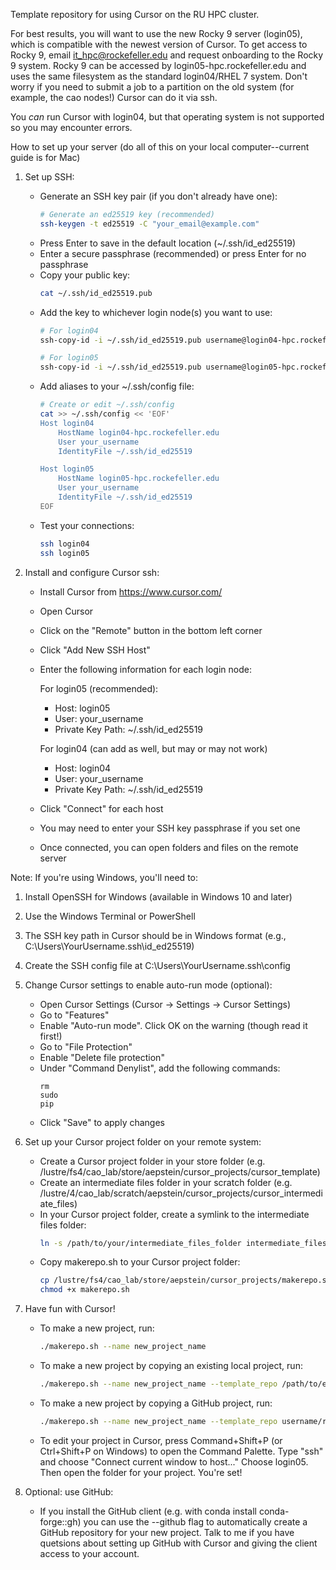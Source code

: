 Template repository for using Cursor on the RU HPC cluster.

For best results, you will want to use the new Rocky 9 server (login05), which is compatible with the newest version of Cursor. To get access to Rocky 9, email it_hpc@rockefeller.edu and request onboarding to the Rocky 9 system. Rocky 9 can be accessed by login05-hpc.rockefeller.edu and uses the same filesystem as the standard login04/RHEL 7 system. Don't worry if you need to submit a job to a partition on the old system (for example, the cao nodes!) Cursor can do it via ssh.

You *can* run Cursor with login04, but that operating system is not supported so you may encounter errors.

How to set up your server (do all of this on your local computer--current guide is for Mac)

1. Set up SSH:
    - Generate an SSH key pair (if you don't already have one):
        ```bash
        # Generate an ed25519 key (recommended)
        ssh-keygen -t ed25519 -C "your_email@example.com"
        ```
    - Press Enter to save in the default location (~/.ssh/id_ed25519)
    - Enter a secure passphrase (recommended) or press Enter for no passphrase
    - Copy your public key:
        ```bash
        cat ~/.ssh/id_ed25519.pub
        ```
    - Add the key to whichever login node(s) you want to use:
        ```bash
        # For login04
        ssh-copy-id -i ~/.ssh/id_ed25519.pub username@login04-hpc.rockefeller.edu
        
        # For login05
        ssh-copy-id -i ~/.ssh/id_ed25519.pub username@login05-hpc.rockefeller.edu
        ```
    - Add aliases to your ~/.ssh/config file:
        ```bash
        # Create or edit ~/.ssh/config
        cat >> ~/.ssh/config << 'EOF'
        Host login04
            HostName login04-hpc.rockefeller.edu
            User your_username
            IdentityFile ~/.ssh/id_ed25519
        
        Host login05
            HostName login05-hpc.rockefeller.edu
            User your_username
            IdentityFile ~/.ssh/id_ed25519
        EOF
        ```
    - Test your connections:
        ```bash
        ssh login04
        ssh login05
        ```

2. Install and configure Cursor ssh:
    - Install Cursor from https://www.cursor.com/
    - Open Cursor
    - Click on the "Remote" button in the bottom left corner
    - Click "Add New SSH Host"
    - Enter the following information for each login node:
        
        For login05 (recommended):
        - Host: login05
        - User: your_username
        - Private Key Path: ~/.ssh/id_ed25519
        
        For login04 (can add as well, but may or may not work)
        - Host: login04
        - User: your_username
        - Private Key Path: ~/.ssh/id_ed25519
    
    - Click "Connect" for each host
    - You may need to enter your SSH key passphrase if you set one
    - Once connected, you can open folders and files on the remote server

Note: If you're using Windows, you'll need to:
1. Install OpenSSH for Windows (available in Windows 10 and later)
2. Use the Windows Terminal or PowerShell
3. The SSH key path in Cursor should be in Windows format (e.g., C:\Users\YourUsername\.ssh\id_ed25519)
4. Create the SSH config file at C:\Users\YourUsername\.ssh\config

3. Change Cursor settings to enable auto-run mode (optional):
    - Open Cursor Settings (Cursor -> Settings -> Cursor Settings)
    - Go to "Features"
    - Enable "Auto-run mode". Click OK on the warning (though read it first!)
    - Go to "File Protection"
    - Enable "Delete file protection"
    - Under "Command Denylist", add the following commands:
        ```
        rm
        sudo
        pip
        ```
    - Click "Save" to apply changes

4. Set up your Cursor project folder on your remote system:
    - Create a Cursor project folder in your store folder (e.g. /lustre/fs4/cao_lab/store/aepstein/cursor_projects/cursor_template)
    - Create an intermediate files folder in your scratch folder (e.g. /lustre/4/cao_lab/scratch/aepstein/cursor_projects/cursor_intermediate_files)
    - In your Cursor project folder, create a symlink to the intermediate files folder:
        ```bash
        ln -s /path/to/your/intermediate_files_folder intermediate_files
        ```
    - Copy makerepo.sh to your Cursor project folder:
        ```bash
        cp /lustre/fs4/cao_lab/store/aepstein/cursor_projects/makerepo.sh .
        chmod +x makerepo.sh
        ```

5. Have fun with Cursor!
    - To make a new project, run:
        ```bash
        ./makerepo.sh --name new_project_name
        ```
    - To make a new project by copying an existing local project, run:
        ```bash
        ./makerepo.sh --name new_project_name --template_repo /path/to/existing/repo
        ```
    - To make a new project by copying a GitHub project, run:
        ```bash
        ./makerepo.sh --name new_project_name --template_repo username/repo
        ```
    - To edit your project in Cursor, press Command+Shift+P (or Ctrl+Shift+P on Windows) to open the Command Palette. Type "ssh" and choose "Connect current window to host..." Choose login05. Then open the folder for your project. You're set!

6. Optional: use GitHub:
    - If you install the GitHub client (e.g. with conda install conda-forge::gh) you can use the --github flag to automatically create a GitHub repository for your new project. Talk to me if you have quetsions about setting up GitHub with Cursor and giving the client access to your account. 